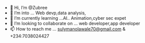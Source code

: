 - 👋 Hi, I’m @Zubree
- 👀 I’m  into ... Web devp,data analysis,
- 🌱 I’m currently learning ...AI.. Animation,cyber sec expet
- 💞️ I’m looking to collaborate on ... web developer,app developer
- 📫 How to reach me ... sulymanolawale70@gmail.com & +234:7038024427

<!---
Zubree/Zubree is a ✨ special ✨ repository because its `README.md` (this file) appears on your GitHub profile.
You can click the Preview link to take a look at your changes.
--->
